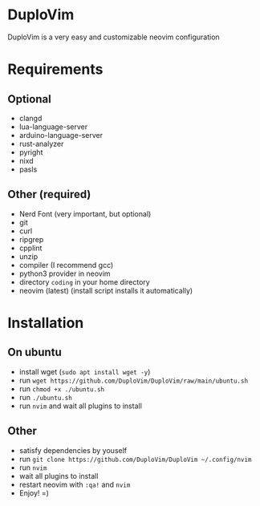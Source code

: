 # DuploVim
DuploVim is a very easy and customizable neovim configuration

# Requirements
## Optional
- clangd
- lua-language-server
- arduino-language-server
- rust-analyzer
- pyright
- nixd
- pasls

## Other (required)
- Nerd Font (very important, but optional)
- git
- curl
- ripgrep
- cpplint
- unzip
- compiler (I recommend gcc)
- python3 provider in neovim
- directory ```coding``` in your home directory
- neovim (latest) (install script installs it automatically)

# Installation
## On ubuntu
- install wget (```sudo apt install wget -y```)
- run ```wget https://github.com/DuploVim/DuploVim/raw/main/ubuntu.sh```
- run ```chmod +x ./ubuntu.sh```
- run ```./ubuntu.sh```
- run ```nvim``` and wait all plugins to install

## Other
- satisfy dependencies by youself
- run ```git clone https://github.com/DuploVim/DuploVim ~/.config/nvim```
- run ```nvim```
- wait all plugins to install
- restart neovim with ```:qa!``` and ```nvim```
- Enjoy! =)
